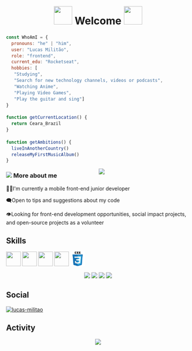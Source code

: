 

<h1 align="center"><img src="https://c.tenor.com/XLRs8m9u9ikAAAAj/inosuke-demon-slayer.gif" width="50" height="50" /> Welcome <img src="https://c.tenor.com/XLRs8m9u9ikAAAAj/inosuke-demon-slayer.gif" width="50" height="50" /></h1>

```javascript
const WhoAmI = {
  pronouns: "he" | "him",
  user: "Lucas Militão",
  role: "frontend",
  current_edu: "Rocketseat",
  hobbies: [
   "Studying",
   "Search for new technology channels, videos or podcasts",
   "Watching Anime",
   "Playing Video Games",
   "Play the guitar and sing"]
}

function getCurrentLocation() {
  return Ceara_Brazil
}

function getAmbitions() {
  liveInAnotherCountry()
  releaseMyFirstMusicAlbum()
}
```

<img width="250" align="right" src="https://64.media.tumblr.com/fd0d919b4a18f529d987d52011797347/d24c6489e3861b03-ce/s500x750/fded9b0e2d7bc9dc8df1b741b040d36334645998.gifv">

<h3 align="left"><img src="https://pa1.narvii.com/7364/e91a565a6455a5f2ba868630ce13cd5c281774a3r1-512-512_hq.gif" width="50"> More about me</h3>
<p>👨‍💻I'm currently a mobile front-end junior developer</p>
<p>🗨Open to tips and suggestions about my code</p>
<p>👁Looking for front-end development opportunities, social impact projects, and open-source projects as a volunteer</p>

## Skills 
<img src="https://upload.wikimedia.org/wikipedia/commons/thumb/9/99/Unofficial_JavaScript_logo_2.svg/1200px-Unofficial_JavaScript_logo_2.svg.png" width="40" height="40" /> <img src="https://appmasters.io/static/typescript-logo-26cc95f255ccb936d154b43614f61602.png" width="40" height="40" /> <img src="https://appmasters.io/static/react-47ce6e77f039020ee2e76a10c1e988e9.png" width="40" height="40" /> <img src="https://upload.wikimedia.org/wikipedia/commons/thumb/6/61/HTML5_logo_and_wordmark.svg/1200px-HTML5_logo_and_wordmark.svg.png" width="40" height="40" /> <img src="https://raw.githubusercontent.com/devicons/devicon/master/icons/css3/css3-original-wordmark.svg" width="40" height="40" />

<div align="center"> 
 
 ![](https://img.shields.io/badge/SO-Windows-%23F28A2E)
 ![](https://img.shields.io/badge/Editor-VSCode-%23F28A2E)
 ![](https://img.shields.io/badge/Code-JavaScript&&TypeScript&&ReactNative-%23F28A2E)
 ![](https://img.shields.io/badge/Interest-ReactNative-%23F28A2E)
 
</div>

## Social
<a href="https://www.linkedin.com/in/lucas-militao/" target="blank"><img align="center" src="https://cdn-icons-png.flaticon.com/512/174/174857.png" alt="lucas-militao" height="40" width="40" /></a>

## Activity
<div align="center"> 
  <img src="https://github-readme-stats.vercel.app/api?username=lucas-militao&show_icons=true&theme=dracula">  
</div>






